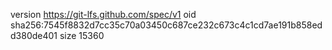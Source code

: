 version https://git-lfs.github.com/spec/v1
oid sha256:7545f8832d7cc35c70a03450c687ce232c673c4c1cd7ae191b858edd380de401
size 15360
